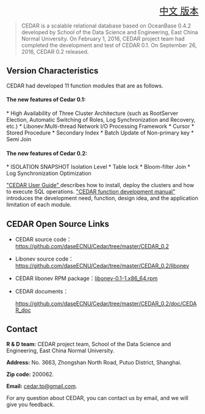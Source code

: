 ﻿<font size=5><div align="right"><a href="https://github.com/daseECNU/Cedar/blob/master/CEDAR_0.2/README.md">中文 版本</a></div>
</font>
>CEDAR is a scalable relational database based on OceanBase 0.4.2 developed by School of the Data Science and Engineering, East China Normal University. On February 1, 2016, CEDAR project team had completed the development and test of CEDAR 0.1.  On September 26, 2016, CEDAR 0.2 released. 

<h2> Version Characteristics</h2>
CEDAR had developed 11 function modules that are as follows.
<h4>The new features of Cedar 0.1:</h4>
* High Availability of Three Cluster Architecture (such as RootServer Election, Automatic Switching of Roles, Log Synchronization and Recovery, etc.)
* Libonev:Multi-thread Network I/O Processing Framework 
* Cursor
* Stored Procedure
* Secondary Index
* Batch Update of Non-primary key
* Semi Join

<h4>The new features of Cedar 0.2:</h4>
* ISOLATION SNAPSHOT Isolation Level
* Table lock
* Bloom-filter Join
* Log Synchronization Optimization


 <a href="https://github.com/daseECNU/Cedar/blob/master/CEDAR_0.2/doc/CEDAR_doc/CEDAR%20%E7%94%A8%E6%88%B7%E4%BD%BF%E7%94%A8%E6%8C%87%E5%8D%97.pdf" target="_blank">"CEDAR User Guide" </a>describes how to install, deploy the clusters and how to execute SQL operations. <a href="https://github.com/daseECNU/Cedar/blob/master/CEDAR_0.2/doc/CEDAR_doc/CEDAR%20%E5%8A%9F%E8%83%BD%E5%BC%80%E5%8F%91%E6%89%8B%E5%86%8C.pdf" target="_blank">"CEDAR function development manual" </a> introduces the development need, function, design idea, and the application limitation of each module.

<h2>CEDAR Open Source Links</h2>
<ul>
<li>
  <p>CEDAR source code：<a href="https://github.com/daseECNU/Cedar/tree/master/CEDAR_0.2" target="_blank">https://github.com/daseECNU/Cedar/tree/master/CEDAR_0.2 </a></p>
  <li>
  <p>Libonev source code：<a href="https://github.com/daseECNU/Cedar/tree/master/CEDAR_0.2/libonev" target="_blank">https://github.com/daseECNU/Cedar/tree/master/CEDAR_0.2/libonev </a></p>
</li>
</li>
<li>
  <p>CEDAR libonev RPM package：<a href="https://github.com/daseECNU/Cedar/tree/master/CEDAR_0.2/rpm" target="_blank">libonev-0.1-1.x86_64.rpm</a></p>
</li>
<li>
  <p>CEDAR documents：</p>
 <p> <a href="https://github.com/daseECNU/Cedar/tree/master/CEDAR_0.2/doc/CEDAR_doc" target="_blank">https://github.com/daseECNU/Cedar/tree/master/CEDAR_0.2/doc/CEDAR_doc </a></p>
</li>
</ul>

## Contact
**R & D team:** CEDAR project team, School of the Data Science and Engineering, East China Normal University.

**Address:** No. 3663, Zhongshan North Road, Putuo District, Shanghai.

**Zip code:** 200062.

**Email:** cedar.tp@gmail.com.

For any question about CEDAR, you can contact us by email, and we will give you feedback.
